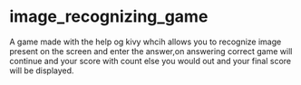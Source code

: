 # image_recognizing_game

A game made with the help og kivy whcih allows you to recognize image present on the screen and enter the answer,on answering correct game will continue and your score with count else you would out and your final score will be displayed.
